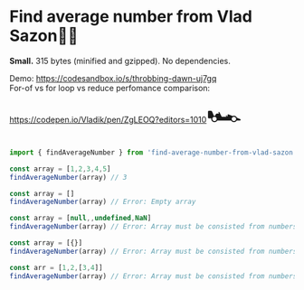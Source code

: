 # Find average number from Vlad Sazon🕵🏽 

**Small.** 315 bytes (minified and gzipped). No dependencies.

Demo: https://codesandbox.io/s/throbbing-dawn-uj7gq <br>
For-of vs for loop vs reduce perfomance comparison: https://codepen.io/Vladik/pen/ZgLEOQ?editors=1010<span style="font-size:50px">🏎</span>

```js
import { findAverageNumber } from 'find-average-number-from-vlad-sazon'

const array = [1,2,3,4,5]
findAverageNumber(array) // 3

const array = []
findAverageNumber(array) // Error: Empty array

const array = [null,,undefined,NaN]
findAverageNumber(array) // Error: Array must be consisted from numbers. For example: [1,2,3]

const array = [{}]
findAverageNumber(array) // Error: Array must be consisted from numbers. For example: [1,2,3]

const arr = [1,2,[3,4]]
findAverageNumber(array) // Error: Array must be consisted from numbers. For example: [1,2,3]
```
